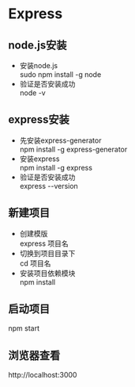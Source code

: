 # Express
## node.js安装
* 安装node.js <br>
  sudo npm install -g node<br>
* 验证是否安装成功 <br>
  node -v <br>

## express安装
* 先安装express-generator <br>
  npm install -g express-generator <br>
* 安装express <br>
  npm install -g express <br>
* 验证是否安装成功 <br>
  express --version <br>

## 新建项目
*  创建模版 <br>
   express 项目名 <br>
*  切换到项目目录下 <br>
   cd 项目名 <br>
*  安装项目依赖模块 <br>
   npm install <br>

## 启动项目
   npm start <br>

## 浏览器查看
   http://localhost:3000 <br>

  
